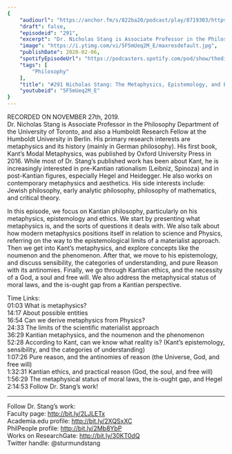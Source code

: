 ```yaml
---
{
	"audiourl": "https://anchor.fm/s/822ba20/podcast/play/8719303/https%3A%2F%2Fd3ctxlq1ktw2nl.cloudfront.net%2Fproduction%2F2019-10-29%2F36058992-44100-2-588fed7bc24bd.m4a",
	"draft": false,
	"episodeid": "291",
	"excerpt": "Dr. Nicholas Stang is Associate Professor in the Philosophy Department of the University of Toronto, and also a Humboldt Research Fellow at the Humboldt University in Berlin. His primary research interests are metaphysics and its history (mainly in German philosophy). His first book, Kant’s Modal Metaphysics, was published by Oxford University Press in 2016. While most of Dr. Stang’s published work has been about Kant, he is increasingly interested in pre-Kantian rationalism (Leibniz, Spinoza) and in post-Kantian figures, especially Hegel and Heidegger. He also works on contemporary metaphysics and aesthetics. His side interests include: Jewish philosophy, early analytic philosophy, philosophy of mathematics, and critical theory.",
	"image": "https://i.ytimg.com/vi/5F5mUeq2M_E/maxresdefault.jpg",
	"publishDate": 2020-02-06,
	"spotifyEpisodeUrl": "https://podcasters.spotify.com/pod/show/thedissenter/episodes/291-Nicholas-Stang-The-Metaphysics--Epistemology--And-Ethics-of-Kant-e98jg7",
	"tags": [
		"Philosophy"
	],
	"title": "#291 Nicholas Stang: The Metaphysics, Epistemology, and Ethics of Kant",
	"youtubeid": "5F5mUeq2M_E"
}
---
```

RECORDED ON NOVEMBER 27th, 2019.  
Dr. Nicholas Stang is Associate Professor in the Philosophy Department of the University of Toronto, and also a Humboldt Research Fellow at the Humboldt University in Berlin. His primary research interests are metaphysics and its history (mainly in German philosophy). His first book, Kant’s Modal Metaphysics, was published by Oxford University Press in 2016. While most of Dr. Stang’s published work has been about Kant, he is increasingly interested in pre-Kantian rationalism (Leibniz, Spinoza) and in post-Kantian figures, especially Hegel and Heidegger. He also works on contemporary metaphysics and aesthetics. His side interests include: Jewish philosophy, early analytic philosophy, philosophy of mathematics, and critical theory.

In this episode, we focus on Kantian philosophy, particularly on his metaphysics, epistemology and ethics. We start by presenting what metaphysics is, and the sorts of questions it deals with. We also talk about how modern metaphysics positions itself in relation to science and Physics, referring on the way to the epistemological limits of a materialist approach. Then we get into Kant’s metaphysics, and explore concepts like the noumenon and the phenomenon. After that, we move to his epistemology, and discuss sensibility, the categories of understanding, and pure Reason with its antinomies. Finally, we go through Kantian ethics, and the necessity of a God, a soul and free will. We also address the metaphysical status of moral laws, and the is-ought gap from a Kantian perspective.

Time Links:  
<time>01:03</time> What is metaphysics?  
<time>14:17</time> About possible entities  
<time>16:54</time> Can we derive metaphysics from Physics?  
<time>24:33</time> The limits of the scientific materialist approach  
<time>36:29</time> Kantian metaphysics, and the noumenon and the phenomenon  
<time>52:28</time> According to Kant, can we know what reality is? (Kant’s epistemology, sensibility, and the categories of understanding)  
<time>1:07:26</time> Pure reason, and the antinomies of reason (the Universe, God, and free will)  
<time>1:32:31</time> Kantian ethics, and practical reason (God, the soul, and free will)  
<time>1:56:29</time> The metaphysical status of moral laws, the is-ought gap, and Hegel  
<time>2:14:53</time> Follow Dr. Stang’s work!

---

Follow Dr. Stang’s work:  
Faculty page: http://bit.ly/2LJLETx  
Academia.edu profile: http://bit.ly/2XQSxXC  
PhilPeople profile: http://bit.ly/2Mb8YbP  
Works on ResearchGate: http://bit.ly/30KT0dQ  
Twitter handle: @sturmundstang
